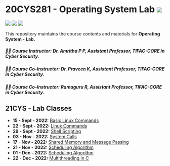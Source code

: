 # 20CYS281 - Operating System Lab  ![](https://img.shields.io/badge/-Live-green)
![](https://img.shields.io/badge/Batch-CYS-lightgreen) ![](https://img.shields.io/badge/UG-blue) ![](https://img.shields.io/badge/Subject-OS-blue)

This repository maintains the course contents and materials for **Operating System - Lab.** 

##### :teacher: Course Instructor:  Dr. Amritha P P, Assistant Professor, TIFAC-CORE in Cyber Security.
##### :teacher: Course Co-Instructor:  Dr. Praveen K, Assistant Professor, TIFAC-CORE in Cyber Security.
##### :teacher: Course Co-Instructor:  Ramaguru R, Assistant Professor, TIFAC-CORE in Cyber Security.

## 21CYS - Lab Classes

- **15 - Sept - 2022:** [Basic Linux Commands]()
- **22 - Sept - 2022:** [Linux Commands]()
- **29 - Sept - 2022:** [Shell Scripting]()
- **03 - Nov - 2022:** [System Calls]()
- **17 - Nov - 2022:** [Shared Memory and Message Passing]()
- **21 - Nov - 2022:** [Scheduling Algorithm]()
- **01 - Dec - 2022:** [Scheduling Algorithm]()
- **22 - Dec - 2022:** [Multithreading in C](Assets/MultiThreading)
